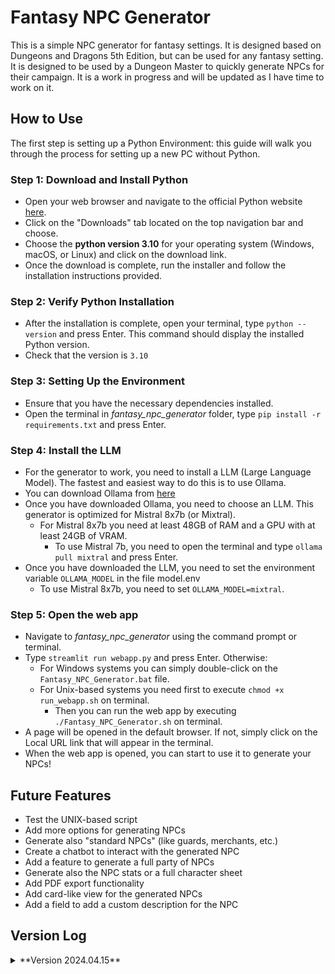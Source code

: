 # Fantasy NPC Generator
This is a simple NPC generator for fantasy settings. It is designed based on Dungeons and Dragons 5th Edition, but can be used for any fantasy setting. It is designed to be used by a Dungeon Master to quickly generate NPCs for their campaign. It is a work in progress and will be updated as I have time to work on it.

## How to Use
The first step is setting up a Python Environment: this guide will walk you through the process for setting up a new PC without Python.

### Step 1: Download and Install Python

- Open your web browser and navigate to the official Python website [here](python.org).  
- Click on the "Downloads" tab located on the top navigation bar and choose.  
- Choose the **python version 3.10** for your operating system (Windows, macOS, or Linux) and click on the download link.  
- Once the download is complete, run the installer and follow the installation instructions provided.  

### Step 2: Verify Python Installation

- After the installation is complete, open your terminal, type `python --version` and press Enter. This command should display the installed Python version.  
- Check that the version is `3.10`

### Step 3: Setting Up the Environment

- Ensure that you have the necessary dependencies installed.
- Open the terminal in *fantasy_npc_generator* folder, type `pip install -r requirements.txt` and press Enter.

### Step 4: Install the LLM

- For the generator to work, you need to install a LLM (Large Language Model). The fastest and easiest way to do this is to use Ollama.
- You can download Ollama from [here](https://ollama.com/)
- Once you have downloaded Ollama, you need to choose an LLM. This generator is optimized for Mistral 8x7b (or Mixtral).
  - For Mistral 8x7b you need at least 48GB of RAM and a GPU with at least 24GB of VRAM.
    - To use Mistral 7b, you need to open the terminal and type `ollama pull mixtral` and press Enter.
- Once you have downloaded the LLM, you need to set the environment variable `OLLAMA_MODEL` in the file model.env
  - To use Mistral 8x7b, you need to set `OLLAMA_MODEL=mixtral`.

### Step 5: Open the web app

- Navigate to *fantasy_npc_generator* using the command prompt or terminal.  
- Type `streamlit run webapp.py` and press Enter. Otherwise:
  - For Windows systems you can simply double-click on the `Fantasy_NPC_Generator.bat` file.
  - For Unix-based systems you need first to execute `chmod +x run_webapp.sh` on terminal.
    - Then you can run the web app by executing `./Fantasy_NPC_Generator.sh` on terminal.
- A page will be opened in the default browser. If not, simply click on the Local URL link that will appear in the terminal.
- When the web app is opened, you can start to use it to generate your NPCs!

## Future Features
- Test the UNIX-based script
- Add more options for generating NPCs
- Generate also "standard NPCs" (like guards, merchants, etc.)
- Create a chatbot to interact with the generated NPC
- Add a feature to generate a full party of NPCs
- Generate also the NPC stats or a full character sheet
- Add PDF export functionality
- Add card-like view for the generated NPCs
- Add a field to add a custom description for the NPC

## Version Log
<details>
  <summary>**Version 2024.04.15**</summary>
  
    - Initial release
    - Basic functionality to generate NPCs from classes, races, age
      and alignment
    - Webapp with basic UI to generate NPCs with StreamLit
    - Added a script to open the webapp in windows or unix-based systems
    - Added a README file with instructions on how to use the generator
    - Added a requirements.txt file with the necessary dependencies
    - Added a model.env file to set the LLM model
    - Added a CHANGELOG file to keep track of the changes in the project
</details>